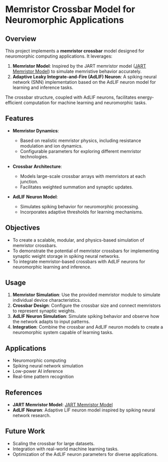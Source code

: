 # Memristor Crossbar Model for Neuromorphic Applications

## Overview
This project implements a **memristor crossbar** model designed for neuromorphic computing applications. It leverages:

1. **Memristor Model**: Inspired by the JART memristor model ([JART Memristor Model](https://emrl.de/JART.html)) to simulate memristive behavior accurately.
2. **Adaptive Leaky Integrate-and-Fire (AdLIF) Neuron**: A spiking neural network (SNN) implementation based on the AdLIF neuron model for learning and inference tasks.

The crossbar structure, coupled with AdLIF neurons, facilitates energy-efficient computation for machine learning and neuromorphic tasks.

## Features
- **Memristor Dynamics**:
  - Based on realistic memristor physics, including resistance modulation and ion dynamics.
  - Configurable parameters for exploring different memristor technologies.

- **Crossbar Architecture**:
  - Models large-scale crossbar arrays with memristors at each junction.
  - Facilitates weighted summation and synaptic updates.

- **AdLIF Neuron Model**:
  - Simulates spiking behavior for neuromorphic processing.
  - Incorporates adaptive thresholds for learning mechanisms.

## Objectives
- To create a scalable, modular, and physics-based simulation of memristor crossbars.
- To demonstrate the potential of memristor crossbars for implementing synaptic weight storage in spiking neural networks.
- To integrate memristor-based crossbars with AdLIF neurons for neuromorphic learning and inference.

## Usage
1. **Memristor Simulation**: Use the provided memristor module to simulate individual device characteristics.
2. **Crossbar Design**: Configure the crossbar size and connect memristors to represent synaptic weights.
3. **AdLIF Neuron Simulation**: Simulate spiking behavior and observe how the network adapts to input patterns.
4. **Integration**: Combine the crossbar and AdLIF neuron models to create a neuromorphic system capable of learning tasks.

## Applications
- Neuromorphic computing
- Spiking neural network simulation
- Low-power AI inference
- Real-time pattern recognition

## References
- **JART Memristor Model**: [JART Memristor Model](https://iwe.rwth-aachen.de)
- **AdLIF Neuron**: Adaptive LIF neuron model inspired by spiking neural network research.

## Future Work
- Scaling the crossbar for large datasets.
- Integration with real-world machine learning tasks.
- Optimization of the AdLIF neuron parameters for diverse applications.
